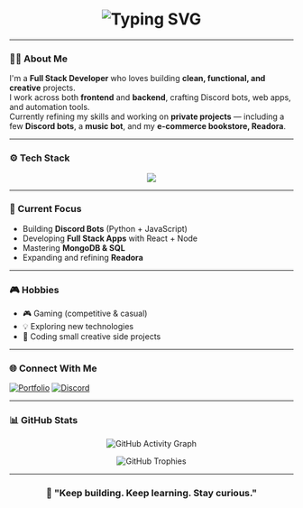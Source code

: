 <!-- README.md for GitHub Profile -->

<h1 align="center">
  <img src="https://readme-typing-svg.herokuapp.com?font=Fira+Code&weight=500&size=26&pause=1000&color=38BDF8&center=true&vCenter=true&width=600&lines=Hey%2C+I'm+Prince+Makhansa!;Full+Stack+Developer;Building+Discord+Bots+%26+Web+Apps;Always+Learning+New+Tech+💻" alt="Typing SVG" />
</h1>

---

### 👨‍💻 About Me
I'm a **Full Stack Developer** who loves building **clean, functional, and creative** projects.  
I work across both **frontend** and **backend**, crafting Discord bots, web apps, and automation tools.  
Currently refining my skills and working on **private projects** — including a few **Discord bots**, a **music bot**, and my **e-commerce bookstore, Readora**.

---

### ⚙️ Tech Stack
<p align="center">
  <img src="https://skillicons.dev/icons?i=c,java,python,js,html,css,react,nodejs,discordjs,mongodb,mysql,git,vscode&theme=dark" />
</p>

---

### 🧠 Current Focus
- Building **Discord Bots** (Python + JavaScript)  
- Developing **Full Stack Apps** with React + Node  
- Mastering **MongoDB & SQL**  
- Expanding and refining **Readora**

---

### 🎮 Hobbies
- 🎮 Gaming (competitive & casual)  
- 💡 Exploring new technologies  
- 🧩 Coding small creative side projects  

---

### 🌐 Connect With Me
[![Portfolio](https://img.shields.io/badge/Portfolio-38BDF8?style=for-the-badge&logo=vercel&logoColor=white)](https://pr1nce.tech/)
[![Discord](https://img.shields.io/badge/Discord-5865F2?style=for-the-badge&logo=discord&logoColor=white)](https://discord.com/users/1039359961530122391)

---

### 📊 GitHub Stats

<p align="center">
  <img src="https://github-readme-activity-graph.vercel.app/graph?username=PrinceMakhansa&bg_color=0e153a&color=38bdf8&line=60a5fa&point=93c5fd&area=true&hide_border=true&height=200" alt="GitHub Activity Graph" />
</p>

<p align="center">
  <img src="https://github-profile-trophy.vercel.app/?username=PrinceMakhansa&theme=tokyonight&no-bg=true&no-frame=true&column=6" alt="GitHub Trophies" />
</p>

---

<h3 align="center">
  💬 "Keep building. Keep learning. Stay curious."
</h3>
